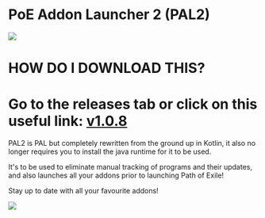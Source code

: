 # PoE Addon Launcher 2 (PAL2)

![](https://i.imgur.com/yejvggx.png "")

# HOW DO I DOWNLOAD THIS?
# Go to the releases tab or click on this useful link: [v1.0.8](https://github.com/POE-Addon-Launcher/PAL2/releases/download/1.0.8/PAL2.zip)


PAL2 is PAL but completely rewritten from the ground up in Kotlin, it also no longer requires you to install the java runtime for it to be used.

It's to be used to eliminate manual tracking of programs and their updates, and also launches all your addons prior to launching Path of Exile!

Stay up to date with all your favourite addons!

![](https://i.imgur.com/woU7EOe.png "")
